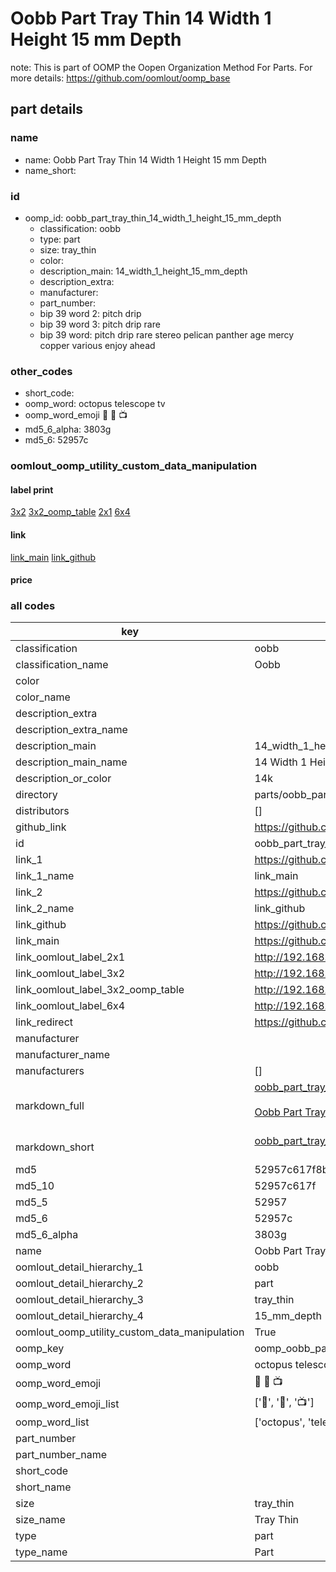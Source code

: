 # Oobb Part Tray Thin 14 Width 1 Height 15 mm Depth  

note: This is part of OOMP the Oopen Organization Method For Parts. For more details: https://github.com/oomlout/oomp_base

##  part details
  







### name
* name: Oobb Part Tray Thin 14 Width 1 Height 15 mm Depth
* name_short: 
### id
* oomp_id: oobb_part_tray_thin_14_width_1_height_15_mm_depth
  * classification: oobb
  * type: part
  * size: tray_thin
  * color: 
  * description_main: 14_width_1_height_15_mm_depth
  * description_extra: 
  * manufacturer: 
  * part_number: 
  * bip 39 word 2: pitch drip
  * bip 39 word 3: pitch drip rare
  * bip 39 word: pitch drip rare stereo pelican panther age mercy copper various enjoy ahead

### other_codes
* short_code: 
* oomp_word: octopus telescope tv
* oomp_word_emoji :octopus: :telescope: :tv:
* md5_6_alpha: 3803g
* md5_6: 52957c






### oomlout_oomp_utility_custom_data_manipulation
#### label print
[3x2](http://192.168.1.245:1112/?label=oomp%203803g)
[3x2_oomp_table](http://192.168.1.108:1112/?label=oomp%203803g)
[2x1](http://192.168.1.242:1112/?label=oomp%203803g)
[6x4](http://192.168.1.55:1112/?label=oomp%203803g)    

#### link

[link_main](https://github.com/oomlout/oomlout_oomp_version_1_messy/tree/main/parts/oobb_part_tray_thin_14_width_1_height_15_mm_depth) [link_github](https://github.com/oomlout/oomlout_oomp_version_1_messy/tree/main/parts/oobb_part_tray_thin_14_width_1_height_15_mm_depth)                             

#### price







### all codes 
| key | value |  
| --- | --- |  
| classification | oobb |  
| classification_name | Oobb |  
| color |  |  
| color_name |  |  
| description_extra |  |  
| description_extra_name |  |  
| description_main | 14_width_1_height_15_mm_depth |  
| description_main_name | 14 Width 1 Height 15 mm Depth |  
| description_or_color | 14k |  
| directory | parts/oobb_part_tray_thin_14_width_1_height_15_mm_depth |  
| distributors | [] |  
| github_link | https://github.com/oomlout/oomlout_oomp_part_src/tree/main/parts/oobb_part_tray_thin_14_width_1_height_15_mm_depth |  
| id | oobb_part_tray_thin_14_width_1_height_15_mm_depth |  
| link_1 | https://github.com/oomlout/oomlout_oomp_version_1_messy/tree/main/parts/oobb_part_tray_thin_14_width_1_height_15_mm_depth |  
| link_1_name | link_main |  
| link_2 | https://github.com/oomlout/oomlout_oomp_version_1_messy/tree/main/parts/oobb_part_tray_thin_14_width_1_height_15_mm_depth |  
| link_2_name | link_github |  
| link_github | https://github.com/oomlout/oomlout_oomp_version_1_messy/tree/main/parts/oobb_part_tray_thin_14_width_1_height_15_mm_depth |  
| link_main | https://github.com/oomlout/oomlout_oomp_version_1_messy/tree/main/parts/oobb_part_tray_thin_14_width_1_height_15_mm_depth |  
| link_oomlout_label_2x1 | http://192.168.1.242:1112/?label=oomp%203803g |  
| link_oomlout_label_3x2 | http://192.168.1.245:1112/?label=oomp%203803g |  
| link_oomlout_label_3x2_oomp_table | http://192.168.1.108:1112/?label=oomp%203803g |  
| link_oomlout_label_6x4 | http://192.168.1.55:1112/?label=oomp%203803g |  
| link_redirect | https://github.com/oomlout/oomlout_oomp_version_1_messy/tree/main/parts/oobb_part_tray_thin_14_width_1_height_15_mm_depth |  
| manufacturer |  |  
| manufacturer_name |  |  
| manufacturers | [] |  
| markdown_full | [oobb_part_tray_thin_14_width_1_height_15_mm_depth](none)<br>[](none)<br>[Oobb Part Tray Thin 14 Width 1 Height 15 Mm Depth](none)<br><br> |  
| markdown_short | [oobb_part_tray_thin_14_width_1_height_15_mm_depth](none)<br><br> |  
| md5 | 52957c617f8b409a7f512d596410cd2c |  
| md5_10 | 52957c617f |  
| md5_5 | 52957 |  
| md5_6 | 52957c |  
| md5_6_alpha | 3803g |  
| name | Oobb Part Tray Thin 14 Width 1 Height 15 mm Depth |  
| oomlout_detail_hierarchy_1 | oobb |  
| oomlout_detail_hierarchy_2 | part |  
| oomlout_detail_hierarchy_3 | tray_thin |  
| oomlout_detail_hierarchy_4 | 15_mm_depth |  
| oomlout_oomp_utility_custom_data_manipulation | True |  
| oomp_key | oomp_oobb_part_tray_thin_14_width_1_height_15_mm_depth |  
| oomp_word | octopus telescope tv |  
| oomp_word_emoji | :octopus: :telescope: :tv: |  
| oomp_word_emoji_list | [':octopus:', ':telescope:', ':tv:'] |  
| oomp_word_list | ['octopus', 'telescope', 'tv'] |  
| part_number |  |  
| part_number_name |  |  
| short_code |  |  
| short_name |  |  
| size | tray_thin |  
| size_name | Tray Thin |  
| type | part |  
| type_name | Part |  
